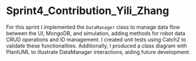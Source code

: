 # Sprint4_Contribution_Yili_Zhang

For this sprint I implemented the `DataManager` class to manage data flow between the UI, MongoDB, and simulation, adding methods for robot data CRUD operations and ID management. I created unit tests using Catch2 to validate these functionalities. Additionally, I produced a class diagram with PlantUML to illustrate DataManager interactions, aiding future development.